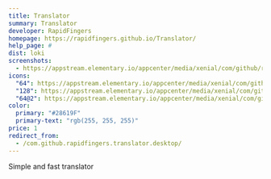 ```yaml
---
title: Translator
summary: Translator
developer: RapidFingers
homepage: https://rapidfingers.github.io/Translator/
help_page: #
dist: loki
screenshots:
  - https://appstream.elementary.io/appcenter/media/xenial/com/github/rapidfingers.translator.desktop/A3A1A5FEA71ADE932783710780C0E4D5/screenshots/image-1_orig.png
icons:
  "64": https://appstream.elementary.io/appcenter/media/xenial/com/github/rapidfingers.translator.desktop/A3A1A5FEA71ADE932783710780C0E4D5/icons/64x64/com.github.rapidfingers.translator_com.github.rapidfingers.translator.png
  "128": https://appstream.elementary.io/appcenter/media/xenial/com/github/rapidfingers.translator.desktop/A3A1A5FEA71ADE932783710780C0E4D5/icons/128x128/com.github.rapidfingers.translator_com.github.rapidfingers.translator.png
  "64@2": https://appstream.elementary.io/appcenter/media/xenial/com/github/rapidfingers.translator.desktop/A3A1A5FEA71ADE932783710780C0E4D5/icons/64x64@2/com.github.rapidfingers.translator_com.github.rapidfingers.translator.png
color:
  primary: "#28619F"
  primary-text: "rgb(255, 255, 255)"
price: 1
redirect_from:
  - /com.github.rapidfingers.translator.desktop/
---
```


<p>Simple and fast translator</p>